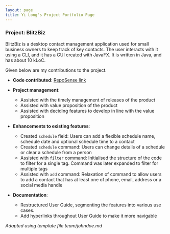 ```yaml
---
layout: page
title: Yi Long's Project Portfolio Page
---
```


### Project: BlitzBiz

BlitzBiz is a desktop contact management application used for small business owners to keep track of key contacts. The user interacts with it using a CLI, and it has a GUI created with JavaFX. It is written in Java, and has about 10 kLoC.

Given below are my contributions to the project.

* **Code contributed**: [RepoSense link](https://nus-cs2103-ay2425s1.github.io/tp-dashboard/?search=yiiilonggg&sort=groupTitle&sortWithin=title&timeframe=commit&mergegroup=&groupSelect=groupByRepos&breakdown=true&checkedFileTypes=docs~functional-code~test-code~other&since=2024-09-20&tabOpen=true&tabType=authorship&tabAuthor=yiiilonggg&tabRepo=AY2425S1-CS2103T-W12-1%2Ftp%5Bmaster%5D&authorshipIsMergeGroup=false&authorshipFileTypes=&authorshipIsBinaryFileTypeChecked=false&authorshipIsIgnoredFilesChecked=false)

* **Project management**:
  * Assisted with the timely management of releases of the product
  * Assisted with value proposition of the product
  * Assisted with deciding features to develop in line with the value proposition

* **Enhancements to existing features**:
  * Created `schedule` field: Users can add a flexible schedule name, schedule date and optional schedule time to a contact
  * Created `schedule` command: Users can change details of a schedule or clear a schedule from a person
  * Assisted with `filter` command: Initialised the structure of the code to filter for a single tag. Command was later expanded to filter for multiple tags
  * Assisted with `add` command: Relaxation of command to allow users to add a contact that has at least one of phone, email, address or a social media handle

* **Documentation**:
  * Restructured User Guide, segmenting the features into various use cases.
  * Add hyperlinks throughout User Guide to make it more navigable

_Adapted using template file team/johndoe.md_
